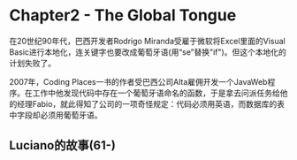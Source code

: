 # Chapter2 - The Global Tongue

在20世纪90年代，巴西开发者Rodrigo Miranda受雇于微软将Excel里面的Visual Basic进行本地化，连关键字也要改成葡萄牙语(用“se”替换"if")。但这个本地化的计划失败了。

2007年，Coding Places一书的作者受巴西公司Alta雇佣开发一个JavaWeb程序。在工作中他发现代码中存在一个葡萄牙语命名的函数，于是拿去问派任务给他的经理Fabio，就此得知了公司的一项奇怪规定：代码必须用英语，而数据库的表中字段却必须用葡萄牙语。


## Luciano的故事(61-)
